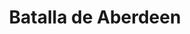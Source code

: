 ﻿---
title: "Batalla de Aberdeen"
permalink: periodes_1022.html
layout: periode
dataInici: 1644-09-13
sidebar: periodes
pares:
  - 522:
    title: "Primera Guerra Civil Inglesa"
    dataInici: "(1642)"
    dataFi: "(1646)"

fills:
jocsPrincipals:
jocsEscenaris:
jocsEpoca:
  - title: "Royalists & Roundheads"
    bggId: 9233
    escenari: "Justice Mills"
    dataInici: 
    dataFi: 

jocsEpocaEscenaris:
---
